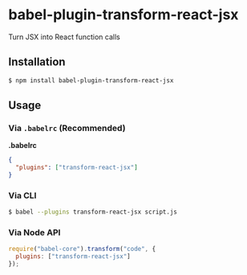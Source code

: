 # babel-plugin-transform-react-jsx

Turn JSX into React function calls

## Installation

```sh
$ npm install babel-plugin-transform-react-jsx
```

## Usage

### Via `.babelrc` (Recommended)

**.babelrc**

```json
{
  "plugins": ["transform-react-jsx"]
}
```

### Via CLI

```sh
$ babel --plugins transform-react-jsx script.js
```

### Via Node API

```javascript
require("babel-core").transform("code", {
  plugins: ["transform-react-jsx"]
});
```
